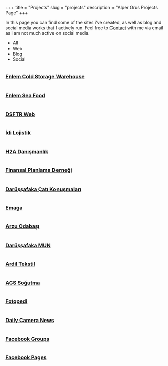 +++
title = "Projects"
slug  = "projects"
description = "Alper Orus Projects Page"
+++

In this page you can find some of the sites i've created, as well as blog and social media works that I actively run. Feel free to [Contact](/contact) with me via email as i am not much active on social media.

<!-- ======= Portfolio Section ======= -->
<section class="portfolio">

<div class="container">
<div class="row">
<div class="col-lg-12">
      <ul id="portfolio-flters">
        <li data-filter="*" class="filter-active">All</li>
        <li data-filter=".filter-web">Web</li>
        <li data-filter=".filter-card">Blog</li>
        <li data-filter=".filter-app">Social</li>
      </ul>
</div>
</div>

<div class="row portfolio-container" data-aos="fade-up" data-aos-easing="ease-in-out" data-aos-duration="500">

<div class="col-lg-4 col-md-6 filter-web">
<div class="portfolio-item">
        <img src="/images/portfolio/enlemsen.jpg" class="img-fluid" alt="">
<div class="portfolio-info">
      <h3><a href="/images/portfolio/enlemsen.jpg" data-gall="portfolioGallery" class="venobox" title="Enlem Cold Storage Warehouse">Enlem Cold Storage Warehouse</a></h3>
<div>
        <a href="/images/portfolio/enlemsen.jpg" data-gall="portfolioGallery" class="venobox" title="Enlem Soğuk Hava"><i class="fas fa-plus"></i></a>
        <a href="/projects/enlem-cold-storage-warehouse" title="Enlem Cold Storage Warehouse"><i class="fas fa-link"></i></a>
</div>
</div>
</div>
</div>

<div class="col-lg-4 col-md-6 filter-web">
<div class="portfolio-item">
        <img src="/images/portfolio/enlemsf.jpg" class="img-fluid" alt="">
<div class="portfolio-info">
      <h3><a href="/images/portfolio/enlemsf.jpg" data-gall="portfolioGallery" class="venobox" title="Enlem Sea Food">Enlem Sea Food</a></h3>
<div>
        <a href="/images/portfolio/enlemsf.jpg" data-gall="portfolioGallery" class="venobox" title="Enlem Sea Food"><i class="fas fa-plus"></i></a>
        <a href="/projects/enlem-sea-food" title="Enlem Sea Food"><i class="fas fa-link"></i></a>
</div>
</div>
</div>
</div>


<div class="col-lg-4 col-md-6 filter-web">
<div class="portfolio-item">
        <img src="/images/portfolio/dsftr.jpg" class="img-fluid" alt="">
<div class="portfolio-info">
      <h3><a href="/images/portfolio/dsftr.jpg" data-gall="portfolioGallery" class="venobox" title="Darüşşafaka Physical Therapy and Rehabilitation Center">DSFTR Web</a></h3>
<div>
        <a href="/images/portfolio/dsftr.jpg" data-gall="portfolioGallery" class="venobox" title="Enlem Sea Food"><i class="fas fa-plus"></i></a>
        <a href="/projects/darussafaka-physical-therapy-rehabilitation-center" title="Darüşşafaka Physical Therapy and Rehabilitation Center"><i class="fas fa-link"></i></a>
</div>
</div>
</div>
</div>

<div class="col-lg-4 col-md-6 filter-web">
<div class="portfolio-item">
        <img src="/images/portfolio/idi.jpg" class="img-fluid" alt="">
<div class="portfolio-info">
      <h3><a href="/images/portfolio/idi.jpg" data-gall="portfolioGallery" class="venobox" title="İdi Lojistik">İdi Lojistik</a></h3>
<div>
        <a href="/images/portfolio/idi.jpg" data-gall="portfolioGallery" class="venobox" title="İdi Lojistik"><i class="fas fa-plus"></i></a>
        <a href="/projects/idi-lojistik" title="İdi Lojistik"><i class="fas fa-link"></i></a>
</div>
</div>
</div>
</div>

<div class="col-lg-4 col-md-6 filter-web">
<div class="portfolio-item">
        <img src="/images/portfolio/h2a.jpg" class="img-fluid" alt="">
<div class="portfolio-info">
      <h3><a href="/images/portfolio/h2a.jpg" data-gall="portfolioGallery" class="venobox" title="H2A">H2A Danışmanlık</a></h3>
<div>
        <a href="/images/portfolio/h2a.jpg" data-gall="portfolioGallery" class="venobox" title="H2A Danışmanlık"><i class="fas fa-plus"></i></a>
        <a href="/projects/h2a-danismanlik" title="H2A Danışmanlık"><i class="fas fa-link"></i></a>
</div>
</div>
</div>
</div>

<div class="col-lg-4 col-md-6 filter-web">
<div class="portfolio-item">
        <img src="/images/portfolio/fpdtr.jpg" class="img-fluid" alt="">
<div class="portfolio-info">
      <h3><a href="/images/portfolio/fpdtr.jpg" data-gall="portfolioGallery" class="venobox" title="FPD">Finansal Planlama Derneği</a></h3>
<div>
        <a href="/images/portfolio/fpdtr.jpg" data-gall="portfolioGallery" class="venobox" title="Finansal Planlama Derneği"><i class="fas fa-plus"></i></a>
        <a href="/projects/finansal-planlama-dernegi" title="Finansal Planlama Derneği"><i class="fas fa-link"></i></a>
</div>
</div>
</div>
</div>

<div class="col-lg-4 col-md-6 filter-web">
<div class="portfolio-item">
        <img src="/images/portfolio/dsfcati.jpg" class="img-fluid" alt="">
<div class="portfolio-info">
      <h3><a href="/images/portfolio/dsfcati.jpg" data-gall="portfolioGallery" class="venobox" title="Darüşşafaka Çatı Konuşmaları">Darüşşafaka Çatı Konuşmaları</a></h3>
<div>
        <a href="/images/portfolio/dsfcati.jpg" data-gall="portfolioGallery" class="venobox" title="Darüşşafaka Çatı Konuşmaları"><i class="fas fa-plus"></i></a>
        <a href="/projects/darussafaka-cati-konusmalari" title="Darüşşafaka Çatı Konuşmaları"><i class="fas fa-link"></i></a>
</div>
</div>
</div>
</div>

<div class="col-lg-4 col-md-6 filter-web">
<div class="portfolio-item">
        <img src="/images/portfolio/emaga.jpg" class="img-fluid" alt="">
<div class="portfolio-info">
      <h3><a href="/images/portfolio/emaga.jpg" data-gall="portfolioGallery" class="venobox" title="Emaga">Emaga</a></h3>
<div>
        <a href="/images/portfolio/emaga.jpg" data-gall="portfolioGallery" class="venobox" title="Emaga"><i class="fas fa-plus"></i></a>
        <a href="/projects/emaga" title="Emaga"><i class="fas fa-link"></i></a>
</div>
</div>
</div>
</div>


<div class="col-lg-4 col-md-6 filter-web">
<div class="portfolio-item">
        <img src="/images/portfolio/arzu.jpg" class="img-fluid" alt="">
<div class="portfolio-info">
      <h3><a href="/images/portfolio/arzu.jpg" data-gall="portfolioGallery" class="venobox" title="Arzu Odabaşı">Arzu Odabaşı</a></h3>
<div>
        <a href="/images/portfolio/arzu.jpg" data-gall="portfolioGallery" class="venobox" title="Arzu Odabaşı"><i class="fas fa-plus"></i></a>
        <a href="/projects/arzu" title="Arzu Odabaşı"><i class="fas fa-link"></i></a>
</div>
</div>
</div>
</div>


<div class="col-lg-4 col-md-6 filter-web">
<div class="portfolio-item">
        <img src="/images/portfolio/dsmun.jpg" class="img-fluid" alt="">
<div class="portfolio-info">
      <h3><a href="/images/portfolio/dsmun.jpg" data-gall="portfolioGallery" class="venobox" title="Darüşşafaka MUN">Darüşşafaka MUN</a></h3>
<div>
        <a href="/images/portfolio/dsmun.jpg" data-gall="portfolioGallery" class="venobox" title="Darüşşafaka MUN"><i class="fas fa-plus"></i></a>
        <a href="/projects/dsmun" title="Darüşşafaka MUN"><i class="fas fa-link"></i></a>
</div>
</div>
</div>
</div>

<div class="col-lg-4 col-md-6 filter-web">
<div class="portfolio-item">
        <img src="/images/portfolio/ardil.jpg" class="img-fluid" alt="">
<div class="portfolio-info">
      <h3><a href="/images/portfolio/ardil.jpg" data-gall="portfolioGallery" class="venobox" title="Ardil Tekstil">Ardil Tekstil</a></h3>
<div>
        <a href="/images/portfolio/ardil.jpg" data-gall="portfolioGallery" class="venobox" title="Ardil Tekstil"><i class="fas fa-plus"></i></a>
        <a href="/projects/ardil-tekstil" title="Ardil Tekstil"><i class="fas fa-link"></i></a>
</div>
</div>
</div>
</div>

<div class="col-lg-4 col-md-6 filter-web">
<div class="portfolio-item">
        <img src="/images/portfolio/ags.jpg" class="img-fluid" alt="">
<div class="portfolio-info">
      <h3><a href="/images/portfolio/ags.jpg" data-gall="portfolioGallery" class="venobox" title="AGS Soğutma">AGS Soğutma</a></h3>
<div>
        <a href="/images/portfolio/ags.jpg" data-gall="portfolioGallery" class="venobox" title="AGS Soğutma"><i class="fas fa-plus"></i></a>
        <a href="/projects/ags-sogutma" title="AGS Soğutma"><i class="fas fa-link"></i></a>
</div>
</div>
</div>
</div>

<div class="col-lg-4 col-md-6 filter-card">
  <div class="portfolio-item">
    <img src="/images/portfolio/fotopedi.jpg" class="img-fluid" alt="">
    <div class="portfolio-info">
      <h3><a href="/images/portfolio/fotopedi.jpg" data-gall="portfolioGallery" class="venobox" title="Fotopedi">Fotopedi</a></h3>
      <div>
        <a href="/images/portfolio/fotopedi.jpg" data-gall="portfolioGallery" class="venobox" title="Fotopedi"><i class="fas fa-plus"></i></a>
        <a href="/projects/fotopedi" title="Fotopedi"><i class="fas fa-link"></i></a>
      </div>
    </div>
  </div>
</div>

<div class="col-lg-4 col-md-6 filter-card">
  <div class="portfolio-item">
    <img src="/images/portfolio/dcn.jpg" class="img-fluid" alt="">
    <div class="portfolio-info">
      <h3><a href="/images/portfolio/dcn.jpg" data-gall="portfolioGallery" class="venobox" title="Daily Camera News">Daily Camera News</a></h3>
      <div>
        <a href="/images/portfolio/dcn.jpg" data-gall="portfolioGallery" class="venobox" title="Daily Camera News"><i class="fas fa-plus"></i></a>
        <a href="/projects/dailycameranews" title="Daily Camera News"><i class="fas fa-link"></i></a>
      </div>
    </div>
  </div>
</div>

<div class="col-lg-4 col-md-6 filter-app">
  <div class="portfolio-item">
    <img src="/images/portfolio/fb-canon.jpg" class="img-fluid" alt="">
    <div class="portfolio-info">
      <h3><a href="/images/portfolio/fb-canon.jpg" data-gall="portfolioGallery" class="venobox" title="Facebook Groups">Facebook Groups</a></h3>
      <div>
        <a href="/images/portfolio/fb-canon.jpg" data-gall="portfolioGallery" class="venobox" title="Facebook Groups"><i class="fas fa-plus"></i></a>
        <a href="/projects/fb-groups" title="Facebook Groups"><i class="fas fa-link"></i></a>
      </div>
    </div>
  </div>
</div>

<div class="col-lg-4 col-md-6 filter-app">
  <div class="portfolio-item">
    <img src="/images/portfolio/fb-dcn.jpg" class="img-fluid" alt="">
    <div class="portfolio-info">
      <h3><a href="/images/portfolio/fb-dcn.jpg" data-gall="portfolioGallery" class="venobox" title="Facebook Pages">Facebook Pages</a></h3>
      <div>
        <a href="/images/portfolio/fb-dcn.jpg" data-gall="portfolioGallery" class="venobox" title="Facebook Pages"><i class="fas fa-plus"></i></a>
        <a href="/projects/fb-pages" title="Facebook Pages"><i class="fas fa-link"></i></a>
      </div>
    </div>
  </div>
</div>


</div>

</div>
</section><!-- End Portfolio Section -->
